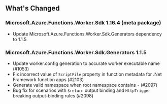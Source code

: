 ## What's Changed

<!-- Please add your release notes in the following format:
- My change description (#PR/#issue)
-->

### Microsoft.Azure.Functions.Worker.Sdk 1.16.4 (meta package)


- Update Microsoft.Azure.Functions.Worker.Sdk.Generators dependency to 1.1.5

### Microsoft.Azure.Functions.Worker.Sdk.Generators 1.1.5
- Update worker.config generation to accurate worker executable name (#1053)
- Fix incorrect value of `ScriptFile` property in function metadata for .Net Framework function apps (#2103)
- Generate valid namespace when root namespace contains `-` (#2097)
- Bug fix for scenarios with `$return` output binding and `HttpTrigger` breaking output-binding rules (#2098)